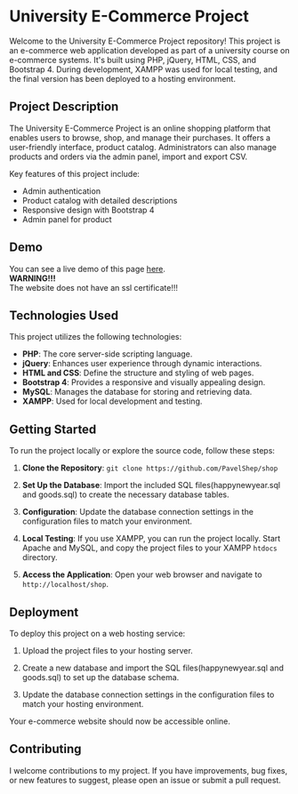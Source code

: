 # University E-Commerce Project

Welcome to the University E-Commerce Project repository! This project is an e-commerce web application developed as part of a university course on e-commerce systems. 
It's built using PHP, jQuery, HTML, CSS, and Bootstrap 4. 
During development, XAMPP was used for local testing, and the final version has been deployed to a hosting environment.

## Project Description

The University E-Commerce Project is an online shopping platform that enables users to browse, shop, and manage their purchases. 
It offers a user-friendly interface, product catalog. Administrators can also manage products and orders via the admin panel, import and export CSV.

Key features of this project include:

- Admin authentication
- Product catalog with detailed descriptions
- Responsive design with Bootstrap 4
- Admin panel for product

## Demo
You can see a live demo of this page [here](https://newyearshop2023.000webhostapp.com/). <br>
<b>WARNING!!!</b> <br>
The website does not have an ssl certificate!!!


## Technologies Used

This project utilizes the following technologies:

- **PHP**: The core server-side scripting language.
- **jQuery**: Enhances user experience through dynamic interactions.
- **HTML and CSS**: Define the structure and styling of web pages.
- **Bootstrap 4**: Provides a responsive and visually appealing design.
- **MySQL**: Manages the database for storing and retrieving data.
- **XAMPP**: Used for local development and testing.

## Getting Started

To run the project locally or explore the source code, follow these steps:

1. **Clone the Repository**: `git clone https://github.com/PavelShep/shop`

2. **Set Up the Database**: Import the included SQL files(happynewyear.sql and goods.sql) to create the necessary database tables.

3. **Configuration**: Update the database connection settings in the configuration files to match your environment.

4. **Local Testing**: If you use XAMPP, you can run the project locally. Start Apache and MySQL, and copy the project files to your XAMPP `htdocs` directory.

5. **Access the Application**: Open your web browser and navigate to `http://localhost/shop`.

## Deployment

To deploy this project on a web hosting service:

1. Upload the project files to your hosting server.

2. Create a new database and import the SQL files(happynewyear.sql and goods.sql) to set up the database schema.

3. Update the database connection settings in the configuration files to match your hosting environment.

Your e-commerce website should now be accessible online.

## Contributing

I welcome contributions to my project. If you have improvements, bug fixes, or new features to suggest, please open an issue or submit a pull request.

